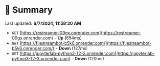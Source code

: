 # 📖 Summary
Last updated: **6/7/2024, 11:58:20 AM**

- `GET` [https://restreamer-09gx.onrender.com](https://restreamer-09gx.onrender.com) - **Up** (654ms)
- `GET` [https://filestreambot-b5k6.onrender.com/](https://filestreambot-b5k6.onrender.com/) - **Down** (127ms)
- `GET` [https://jupyterlab-python3-12-3.onrender.com](https://jupyterlab-python3-12-3.onrender.com) - **Down** (120ms)
